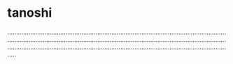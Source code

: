 # tanoshi
.........................................................................................................................................................................................................................................................................................................................................................................................